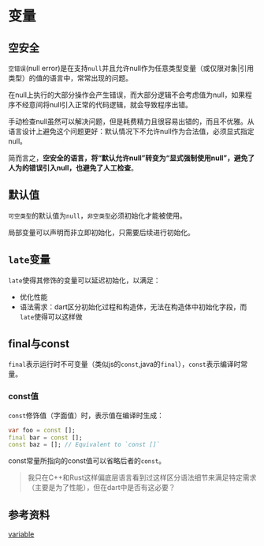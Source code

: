 # 变量

## 空安全

`空错误`(null error)是在支持`null`并且允许null作为任意类型变量（或仅限对象|引用类型）的值的语言中，常常出现的问题。

在null上执行的大部分操作会产生错误，而大部分逻辑不会考虑值为null，如果程序不经意间将null引入正常的代码逻辑，就会导致程序出错。

手动检查null虽然可以解决问题，但是耗费精力且很容易出错的，而且不优雅。从语言设计上避免这个问题更好：默认情况下不允许null作为合法值，必须显式指定null。

简而言之，**空安全的语言，将“默认允许null”转变为“显式强制使用null”，避免了人为的错误引入null，也避免了人工检查**。
## 默认值

`可空类型`的默认值为`null`，`非空类型`必须初始化才能被使用。

局部变量可以声明而非立即初始化，只需要后续进行初始化。

## `late`变量

`late`使得其修饰的变量可以延迟初始化，以满足：

- 优化性能
- 语法需求：dart区分初始化过程和构造体，无法在构造体中初始化字段，而`late`使得可以这样做

## final与const

`final`表示运行时不可变量（类似js的`const`,java的`final`），`const`表示编译时常量。

### const值

`const`修饰值（字面值）时，表示值在编译时生成：

```dart
var foo = const [];
final bar = const [];
const baz = []; // Equivalent to `const []`
```

const常量所指向的const值可以省略后者的`const`。

>我只在C++和Rust这样偏底层语言看到过这样区分语法细节来满足特定需求（主要是为了性能），但在dart中是否有这必要？

## 参考资料

[variable](https://dart.dev/language/variables)